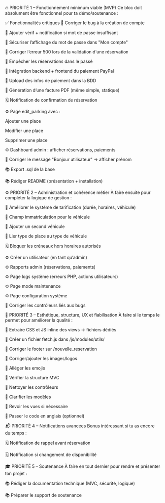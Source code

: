 🔥 PRIORITÉ 1 – Fonctionnement minimum viable (MVP)
Ce bloc doit absolument être fonctionnel pour ta démo/soutenance :

✅ Fonctionnalités critiques
 🔐 Corriger le bug à la création de compte

 🔐 Ajouter vérif + notification si mot de passe insuffisant

 🔐 Sécuriser l’affichage du mot de passe dans "Mon compte"

 👤 Corriger l’erreur 500 lors de la validation d'une réservation

 👤 Empêcher les réservations dans le passé

 🔁 Intégration backend + frontend du paiement PayPal

 🔁 Upload des infos de paiement dans la BDD

 🔁 Génération d’une facture PDF (même simple, statique)

 🗓️ Notification de confirmation de réservation

 ⚙️ Page edit_parking avec :

 Ajouter une place

 Modifier une place

 Supprimer une place

 ⚙️ Dashboard admin : afficher réservations, paiements

 👤 Corriger le message "Bonjour utilisateur" → afficher prénom

 📚 Export .sql de la base

 📚 Rédiger README (présentation + installation)

⚙️ PRIORITÉ 2 – Administration et cohérence métier
À faire ensuite pour compléter la logique de gestion :

 🔁 Améliorer le système de tarification (durée, horaires, véhicule)

 👤 Champ immatriculation pour le véhicule

 👤 Ajouter un second véhicule

 👤 Lier type de place au type de véhicule

 🗓️ Bloquer les créneaux hors horaires autorisés

 ⚙️ Créer un utilisateur (en tant qu’admin)

 ⚙️ Rapports admin (réservations, paiements)

 ⚙️ Page logs système (erreurs PHP, actions utilisateurs)

 ⚙️ Page mode maintenance

 ⚙️ Page configuration système

 🧠 Corriger les contrôleurs liés aux bugs

🎨 PRIORITÉ 3 – Esthétique, structure, UX et fiabilisation
À faire si le temps le permet pour améliorer la qualité :

 🎨 Extraire CSS et JS inline des views → fichiers dédiés

 🎨 Créer un fichier fetch.js dans /js/modules/utils/

 🎨 Corriger le footer sur /nouvelle_reservation

 🎨 Corriger/ajouter les images/logos

 🎨 Alléger les emojis

 🧠 Vérifier la structure MVC

 🧠 Nettoyer les contrôleurs

 🧠 Clarifier les modèles

 🧠 Revoir les vues si nécessaire

 🧠 Passer le code en anglais (optionnel)

📬 PRIORITÉ 4 – Notifications avancées
Bonus intéressant si tu as encore du temps :

 🗓️ Notification de rappel avant réservation

 🗓️ Notification si changement de disponibilité

🎓 PRIORITÉ 5 – Soutenance
À faire en tout dernier pour rendre et présenter ton projet :

 📚 Rédiger la documentation technique (MVC, sécurité, logique)

 📚 Préparer le support de soutenance

